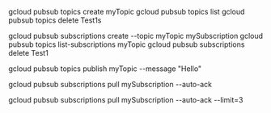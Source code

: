 gcloud pubsub topics create myTopic
gcloud pubsub topics list
gcloud pubsub topics delete Test1s

gcloud  pubsub subscriptions create --topic myTopic mySubscription
gcloud pubsub topics list-subscriptions myTopic
gcloud pubsub subscriptions delete Test1

gcloud pubsub topics publish myTopic --message "Hello"

gcloud pubsub subscriptions pull mySubscription --auto-ack

gcloud pubsub subscriptions pull mySubscription --auto-ack --limit=3
